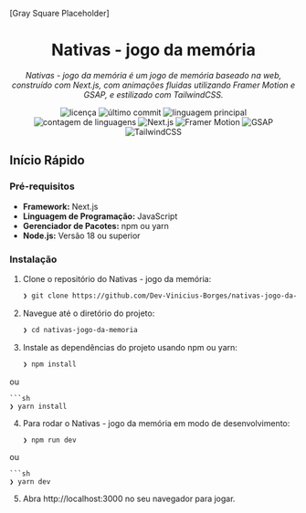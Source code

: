 [Gray Square Placeholder]

<h1 align="center">Nativas - jogo da memória</h1>
<p align="center">
    <em>Nativas - jogo da memória é um jogo de memória baseado na web, construído com Next.js, com animações fluidas utilizando Framer Motion e GSAP, e estilizado com TailwindCSS.</em>
</p>
<p align="center">
    <img src="https://img.shields.io/github/license/Dev-Vinicius-Borges/nativas-jogo-da-memoria?style=default&logo=opensourceinitiative&logoColor=white&color=0080ff" alt="licença">
    <img src="https://img.shields.io/github/last-commit/Dev-Vinicius-Borges/nativas-jogo-da-memoria?style=default&logo=git&logoColor=white&color=0080ff" alt="último commit">
    <img src="https://img.shields.io/github/languages/top/Dev-Vinicius-Borges/nativas-jogo-da-memoria?style=default&color=0080ff" alt="linguagem principal">
    <img src="https://img.shields.io/github/languages/count/Dev-Vinicius-Borges/nativas-jogo-da-memoria?style=default&color=0080ff" alt="contagem de linguagens">
    <img src="https://img.shields.io/badge/Next.js-000000?style=for-the-badge&logo=nextdotjs&logoColor=white" alt="Next.js">
    <img src="https://img.shields.io/badge/Framer%20Motion-0055FF?style=for-the-badge&logo=framer&logoColor=white" alt="Framer Motion">
    <img src="https://img.shields.io/badge/GSAP-88CE02?style=for-the-badge&logo=greensock&logoColor=white" alt="GSAP">
    <img src="https://img.shields.io/badge/TailwindCSS-38B2AC?style=for-the-badge&logo=tailwind-css&logoColor=white" alt="TailwindCSS">
</p>

## Início Rápido

### Pré-requisitos

- **Framework:** Next.js
- **Linguagem de Programação:** JavaScript
- **Gerenciador de Pacotes:** npm ou yarn
- **Node.js:** Versão 18 ou superior

### Instalação

1. Clone o repositório do Nativas - jogo da memória:
   ```sh
   ❯ git clone https://github.com/Dev-Vinicius-Borges/nativas-jogo-da-memoria


2. Navegue até o diretório do projeto:
    ```sh
    ❯ cd nativas-jogo-da-memoria

3. Instale as dependências do projeto usando npm ou yarn:
    ```sh
    ❯ npm install

ou

    ```sh
    ❯ yarn install


4. Para rodar o Nativas - jogo da memória em modo de desenvolvimento:

    ```sh
    ❯ npm run dev

ou

    ```sh
    ❯ yarn dev

5. Abra http://localhost:3000 no seu navegador para jogar.
